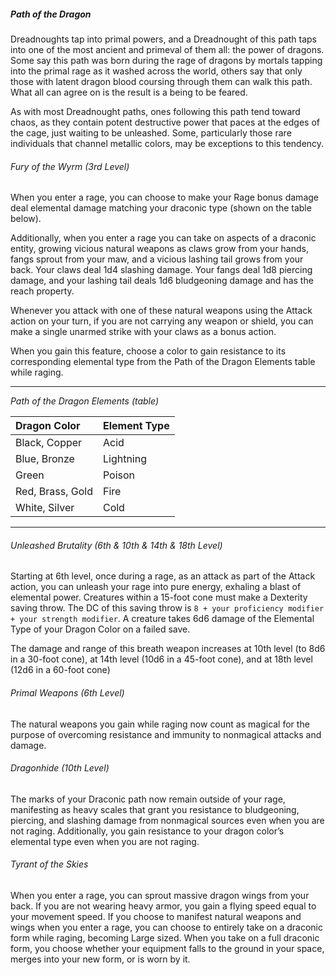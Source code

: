 ##### Path of the Dragon

Dreadnoughts tap into primal powers, and a Dreadnought of this path taps into one of the most ancient and primeval of them all: the power of dragons.
Some say this path was born during the rage of dragons by mortals tapping into the primal rage as it washed across the world, others say that only those with latent dragon blood coursing through them can walk this path.
What all can agree on is the result is a being to be feared.

As with most Dreadnought paths, ones following this path tend toward chaos, as they contain potent destructive power that paces at the edges of the cage, just waiting to be unleashed.
Some, particularly those rare individuals that channel metallic colors, may be exceptions to this tendency.

###### Fury of the Wyrm (3rd Level)

When you enter a rage, you can choose to make your Rage bonus damage deal elemental damage matching your draconic type (shown on the table below).

Additionally, when you enter a rage you can take on aspects of a draconic entity, growing vicious natural weapons as claws grow from your hands, fangs sprout from your maw, and a vicious lashing tail grows from your back.
Your claws deal 1d4 slashing damage.
Your fangs deal 1d8 piercing damage, and your lashing tail deals 1d6 bludgeoning damage and has the reach property.

Whenever you attack with one of these natural weapons using the Attack action on your turn, if you are not carrying any weapon or shield, you can make a single unarmed strike with your claws as a bonus action.

When you gain this feature, choose a color to gain resistance to its corresponding elemental type from the Path of the Dragon Elements table while raging.

___
<!-- markdownlint-disable-next-line no-emphasis-as-heading -->
_Path of the Dragon Elements (table)_

| Dragon Color     | Element Type |
|:-----------------|:-------------|
| Black, Copper    | Acid         |
| Blue, Bronze     | Lightning    |
| Green            | Poison       |
| Red, Brass, Gold | Fire         |
| White, Silver    | Cold         |

___

###### Unleashed Brutality (6th & 10th & 14th & 18th Level)

Starting at 6th level, once during a rage, as an attack as part of the Attack action, you can unleash your rage into pure energy, exhaling a blast of elemental power.
Creatures within a 15-foot cone must make a Dexterity saving throw.
The DC of this saving throw is `8 + your proficiency modifier + your strength modifier`.
A creature takes 6d6 damage of the Elemental Type of your Dragon Color on a failed save.

The damage and range of this breath weapon increases at 10th level (to 8d6 in a 30-foot cone), at 14th level (10d6 in a 45-foot cone), and at 18th level (12d6 in a 60-foot cone)

###### Primal Weapons (6th Level)

The natural weapons you gain while raging now count as magical for the purpose of overcoming resistance and immunity to nonmagical attacks and damage.

###### Dragonhide (10th Level)

The marks of your Draconic path now remain outside of your rage, manifesting as heavy scales that grant you resistance to bludgeoning, piercing, and slashing damage from nonmagical sources even when you are not raging.
Additionally, you gain resistance to your dragon color’s elemental type even when you are not raging.

###### Tyrant of the Skies

When you enter a rage, you can sprout massive dragon wings from your back.
If you are not wearing heavy armor, you gain a flying speed equal to your movement speed.
If you choose to manifest natural weapons and wings when you enter a rage, you can choose to entirely take on a draconic form while raging, becoming Large sized.
When you take on a full draconic form, you choose whether your equipment falls to the ground in your space, merges into your new form, or is worn by it.

